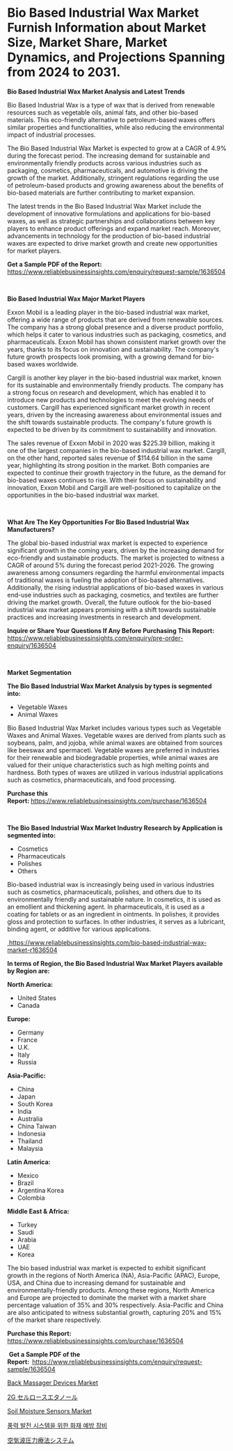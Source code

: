 <p><h1>Bio Based Industrial Wax Market Furnish Information about Market Size, Market Share, Market Dynamics, and Projections Spanning from 2024 to 2031.</h1></p><p><strong>Bio Based Industrial Wax Market Analysis and Latest Trends</strong></p>
<p><p>Bio Based Industrial Wax is a type of wax that is derived from renewable resources such as vegetable oils, animal fats, and other bio-based materials. This eco-friendly alternative to petroleum-based waxes offers similar properties and functionalities, while also reducing the environmental impact of industrial processes.</p><p>The Bio Based Industrial Wax Market is expected to grow at a CAGR of 4.9% during the forecast period. The increasing demand for sustainable and environmentally friendly products across various industries such as packaging, cosmetics, pharmaceuticals, and automotive is driving the growth of the market. Additionally, stringent regulations regarding the use of petroleum-based products and growing awareness about the benefits of bio-based materials are further contributing to market expansion.</p><p>The latest trends in the Bio Based Industrial Wax Market include the development of innovative formulations and applications for bio-based waxes, as well as strategic partnerships and collaborations between key players to enhance product offerings and expand market reach. Moreover, advancements in technology for the production of bio-based industrial waxes are expected to drive market growth and create new opportunities for market players.</p></p>
<p><strong>Get a Sample PDF of the Report:&nbsp;</strong> <a href="https://www.reliablebusinessinsights.com/enquiry/request-sample/1636504">https://www.reliablebusinessinsights.com/enquiry/request-sample/1636504</a></p>
<p>&nbsp;</p>
<p><strong>Bio Based Industrial Wax Major Market Players</strong></p>
<p><p>Exxon Mobil is a leading player in the bio-based industrial wax market, offering a wide range of products that are derived from renewable sources. The company has a strong global presence and a diverse product portfolio, which helps it cater to various industries such as packaging, cosmetics, and pharmaceuticals. Exxon Mobil has shown consistent market growth over the years, thanks to its focus on innovation and sustainability. The company's future growth prospects look promising, with a growing demand for bio-based waxes worldwide.</p><p>Cargill is another key player in the bio-based industrial wax market, known for its sustainable and environmentally friendly products. The company has a strong focus on research and development, which has enabled it to introduce new products and technologies to meet the evolving needs of customers. Cargill has experienced significant market growth in recent years, driven by the increasing awareness about environmental issues and the shift towards sustainable products. The company's future growth is expected to be driven by its commitment to sustainability and innovation.</p><p>The sales revenue of Exxon Mobil in 2020 was $225.39 billion, making it one of the largest companies in the bio-based industrial wax market. Cargill, on the other hand, reported sales revenue of $114.64 billion in the same year, highlighting its strong position in the market. Both companies are expected to continue their growth trajectory in the future, as the demand for bio-based waxes continues to rise. With their focus on sustainability and innovation, Exxon Mobil and Cargill are well-positioned to capitalize on the opportunities in the bio-based industrial wax market.</p></p>
<p>&nbsp;</p>
<p><strong>What Are The Key Opportunities For Bio Based Industrial Wax Manufacturers?</strong></p>
<p><p>The global bio-based industrial wax market is expected to experience significant growth in the coming years, driven by the increasing demand for eco-friendly and sustainable products. The market is projected to witness a CAGR of around 5% during the forecast period 2021-2026. The growing awareness among consumers regarding the harmful environmental impacts of traditional waxes is fueling the adoption of bio-based alternatives. Additionally, the rising industrial applications of bio-based waxes in various end-use industries such as packaging, cosmetics, and textiles are further driving the market growth. Overall, the future outlook for the bio-based industrial wax market appears promising with a shift towards sustainable practices and increasing investments in research and development.</p></p>
<p><strong>Inquire or Share Your Questions If Any Before Purchasing This Report:</strong> <a href="https://www.reliablebusinessinsights.com/enquiry/pre-order-enquiry/1636504">https://www.reliablebusinessinsights.com/enquiry/pre-order-enquiry/1636504</a></p>
<p>&nbsp;</p>
<p><strong>Market Segmentation</strong></p>
<p><strong>The Bio Based Industrial Wax Market Analysis by types is segmented into:</strong></p>
<p><ul><li>Vegetable Waxes</li><li>Animal Waxes</li></ul></p>
<p><p>Bio Based Industrial Wax Market includes various types such as Vegetable Waxes and Animal Waxes. Vegetable waxes are derived from plants such as soybeans, palm, and jojoba, while animal waxes are obtained from sources like beeswax and spermaceti. Vegetable waxes are preferred in industries for their renewable and biodegradable properties, while animal waxes are valued for their unique characteristics such as high melting points and hardness. Both types of waxes are utilized in various industrial applications such as cosmetics, pharmaceuticals, and food processing.</p></p>
<p><strong>Purchase this Report:&nbsp;</strong><a href="https://www.reliablebusinessinsights.com/purchase/1636504">https://www.reliablebusinessinsights.com/purchase/1636504</a></p>
<p>&nbsp;</p>
<p><strong>The Bio Based Industrial Wax Market Industry Research by Application is segmented into:</strong></p>
<p><ul><li>Cosmetics</li><li>Pharmaceuticals</li><li>Polishes</li><li>Others</li></ul></p>
<p><p>Bio-based industrial wax is increasingly being used in various industries such as cosmetics, pharmaceuticals, polishes, and others due to its environmentally friendly and sustainable nature. In cosmetics, it is used as an emollient and thickening agent. In pharmaceuticals, it is used as a coating for tablets or as an ingredient in ointments. In polishes, it provides gloss and protection to surfaces. In other industries, it serves as a lubricant, binding agent, or additive for various applications.</p></p>
<p><a href="https://www.reliablebusinessinsights.com/bio-based-industrial-wax-market-r1636504">&nbsp;https://www.reliablebusinessinsights.com/bio-based-industrial-wax-market-r1636504</a></p>
<p><strong>In terms of Region, the Bio Based Industrial Wax Market Players available by Region are:</strong></p>
<p>
    <p> <strong> North America: </strong>
        <ul>
            <li>United States</li>
            <li>Canada</li>
        </ul>
        </p> 
    <p> <strong> Europe: </strong>
        <ul>
            <li>Germany</li>
            <li>France</li>
            <li>U.K.</li>
            <li>Italy</li>
            <li>Russia</li>
        </ul>
        </p> 
    <p> <strong> Asia-Pacific: </strong>
        <ul>
            <li>China</li>
            <li>Japan</li>
            <li>South Korea</li>
            <li>India</li>
            <li>Australia</li>
            <li>China Taiwan</li>
            <li>Indonesia</li>
            <li>Thailand</li>
            <li>Malaysia</li>
        </ul>
        </p> 
    <p> <strong> Latin America: </strong>
        <ul>
            <li>Mexico</li>
            <li>Brazil</li>
            <li>Argentina Korea</li>
            <li>Colombia</li>
        </ul>
        </p> 
    <p> <strong> Middle East & Africa: </strong>
        <ul>
            <li>Turkey</li>
            <li>Saudi</li>
            <li>Arabia</li>
            <li>UAE</li>
            <li>Korea</li>
        </ul>
    </p>
    </p>
<p><p>The bio based industrial wax market is expected to exhibit significant growth in the regions of North America (NA), Asia-Pacific (APAC), Europe, USA, and China due to increasing demand for sustainable and environmentally-friendly products. Among these regions, North America and Europe are projected to dominate the market with a market share percentage valuation of 35% and 30% respectively. Asia-Pacific and China are also anticipated to witness substantial growth, capturing 20% and 15% of the market share respectively.</p></p>
<p><strong>Purchase this Report: </strong><a href="https://www.reliablebusinessinsights.com/purchase/1636504">https://www.reliablebusinessinsights.com/purchase/1636504</a></p>
<p>&nbsp;<strong>Get a Sample PDF of the Report:&nbsp;&nbsp;</strong><a href="https://www.reliablebusinessinsights.com/enquiry/request-sample/1636504">https://www.reliablebusinessinsights.com/enquiry/request-sample/1636504</a></p>
<p><strong></strong></p>
<p><p><a href="https://github.com/lylyparadise/Market-Research-Report-List-3/blob/main/back-massager-devices-market.md">Back Massager Devices Market</a></p><p><a href="https://github.com/Fatimaklein1/Market-Research-Report-List-1/blob/main/568538892371.md">2G セルロースエタノール</a></p><p><a href="https://issuu.com/reportprime-2/docs/soil-moisture-sensors-market-size-2030.pptx">Soil Moisture Sensors Market</a></p><p><a href="https://github.com/konokaryan/Market-Research-Report-List-1/blob/main/272616585062.md">풍력 발전 시스템을 위한 화재 예방 장비</a></p><p><a href="https://github.com/LenoraKris2023/Market-Research-Report-List-1/blob/main/494353992372.md">空気波圧力療法システム</a></p></p>